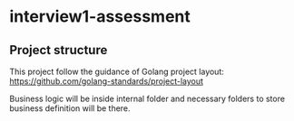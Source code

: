 # interview1-assessment

## Project structure
This project follow the guidance of Golang project layout: https://github.com/golang-standards/project-layout

Business logic will be inside internal folder and necessary folders to store business definition will be there.



